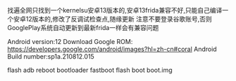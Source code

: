 找遍全网只找到一个kernelsu安卓13版本的,安卓13frida兼容不好,只能自己编译一个安卓12版本的,修改了反调试检查点,随缘更新
注意不要登录谷歌账号,否则GooglePlay系统自动更新到最新frida一样会有兼容问题

Android version:12 
Download Google ROM: https://developers.google.com/android/images?hl=zh-cn#coral
Android Build number:sp1a.210812.015

flash 
adb reboot bootloader
fastboot flash boot boot.img
